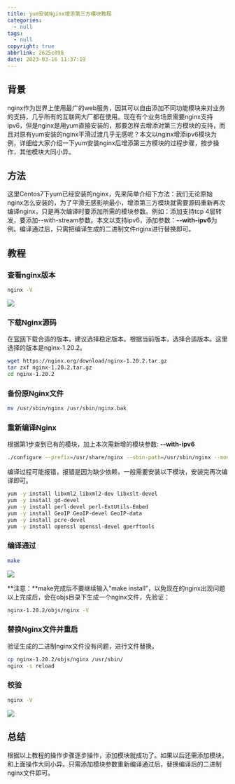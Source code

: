 ```yaml
---
title: yum安装Nginx增添第三方模块教程
categories:
  - null
tags:
  - null
copyright: true
abbrlink: 2625c898
date: 2023-03-16 11:37:19
---
```


## 背景

nginx作为世界上使用最广的web服务，因其可以自由添加不同功能模块来对业务的支持，几乎所有的互联网大厂都在使用。现在有个业务场景需要nginx支持ipv6，但是nginx是用yum直接安装的，那要怎样去增添对第三方模块的支持，而且对原有yum安装的nginx平滑过渡几乎无感呢？本文以nginx增添ipv6模块为例，详细给大家介绍一下yum安装nginx后增添第三方模块的过程步骤，按步操作，其他模块大同小异。

<!--more-->



## 方法

这里Centos7下yum已经安装的nginx，先来简单介绍下方法：我们无论原始nginx怎么安装的，为了平滑无感影响最小，增添第三方模块就需要源码重新再次编译nginx，只是再次编译时要添加所需的模块参数。例如：添加支持tcp 4层转发，要添加--with-stream参数。本文以支持ipv6，添加参数：**--with-ipv6**为例。编译通过后，只需把编译生成的二进制文件nginx进行替换即可。



## 教程

###  查看nginx版本

```bash
nginx -V
```

![](1.png)



### 下载Nginx源码

在[官网](https://nginx.org)下载合适的版本，建议选择稳定版本。根据当前版本，选择合适版本。这里选择的版本是nginx-1.20.2。

```bash
wget https://nginx.org/download/nginx-1.20.2.tar.gz 
tar zxf nginx-1.20.2.tar.gz 
cd nginx-1.20.2
```



### 备份原Nginx文件

```bash
mv /usr/sbin/nginx /usr/sbin/nginx.bak
```



### 重新编译Nginx

根据第1步查到已有的模块，加上本次需新增的模块参数: **--with-ipv6**

```bash
./configure --prefix=/usr/share/nginx --sbin-path=/usr/sbin/nginx --modules-path=/usr/lib64/nginx/modules --conf-path=/etc/nginx/nginx.conf --error-log-path=/var/log/nginx/error.log --http-log-path=/var/log/nginx/access.log --http-client-body-temp-path=/var/lib/nginx/tmp/client_body --http-proxy-temp-path=/var/lib/nginx/tmp/proxy --http-fastcgi-temp-path=/var/lib/nginx/tmp/fastcgi --http-uwsgi-temp-path=/var/lib/nginx/tmp/uwsgi --http-scgi-temp-path=/var/lib/nginx/tmp/scgi --pid-path=/run/nginx.pid --lock-path=/run/lock/subsys/nginx --user=nginx --group=nginx --with-compat --with-debug --with-file-aio --with-google_perftools_module --with-http_addition_module --with-http_auth_request_module --with-http_dav_module --with-http_degradation_module --with-http_flv_module --with-http_gunzip_module --with-http_gzip_static_module --with-http_image_filter_module=dynamic --with-http_mp4_module --with-http_perl_module=dynamic --with-http_random_index_module --with-http_realip_module --with-http_secure_link_module --with-http_slice_module --with-http_ssl_module --with-http_stub_status_module --with-http_sub_module --with-http_v2_module --with-http_xslt_module=dynamic --with-mail=dynamic --with-mail_ssl_module --with-pcre --with-pcre-jit --with-stream=dynamic --with-stream_ssl_module --with-stream_ssl_preread_module --with-threads --with-cc-opt='-O2 -g -pipe -Wall -Wp,-D_FORTIFY_SOURCE=2 -fexceptions -fstack-protector-strong --param=ssp-buffer-size=4 -grecord-gcc-switches -specs=/usr/lib/rpm/redhat/redhat-hardened-cc1 -m64 -mtune=generic' --with-ld-opt='-Wl,-z,relro -specs=/usr/lib/rpm/redhat/redhat-hardened-ld -Wl,-E' --with-ipv6
```

编译过程可能报错，报错是因为缺少依赖，一般需要安装以下模块，安装完再次编译即可。

```bash
yum -y install libxml2 libxml2-dev libxslt-devel 
yum -y install gd-devel 
yum -y install perl-devel perl-ExtUtils-Embed 
yum -y install GeoIP GeoIP-devel GeoIP-data
yum -y install pcre-devel
yum -y install openssl openssl-devel gperftools
```



### 编译通过

```bash
make 
```

 ![](3.png)

**注意：**make完成后不要继续输入“make install”，以免现在的nginx出现问题 
以上完成后，会在objs目录下生成一个nginx文件，先验证： 

```bash
nginx-1.20.2/objs/nginx -V
```



### 替换Nginx文件并重启

验证生成的二进制nginx文件没有问题，进行文件替换。

```bash
cp nginx-1.20.2/objs/nginx /usr/sbin/ 
nginx -s reload
```



### 校验

```bash
nginx -V
```

![](2.png)



## 总结

根据以上教程的操作步骤逐步操作，添加模块就成功了。如果以后还需添加模块，和上面操作大同小异。只需添加模块参数重新编译通过后，替换编译后的二进制nginx文件即可。




